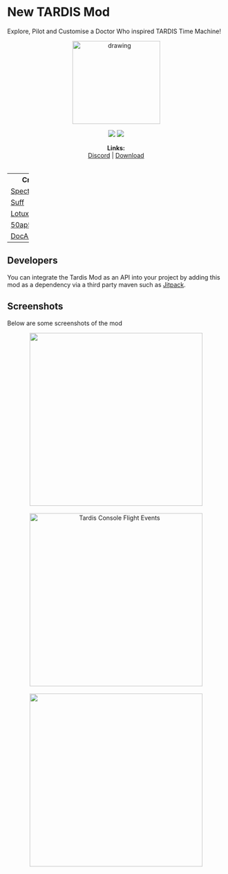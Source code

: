 # New TARDIS Mod
Explore, Pilot and Customise a Doctor Who inspired TARDIS Time Machine!

<div style="text-align: center;">
<a href="https://www.curseforge.com/minecraft/mc-mods/new-tardis-mod/files">
<img src="https://i.imgur.com/FE6S0d6.png" alt="drawing" width="203" height="192"/>
</a>
</div>
<p align="center">
  <img src="http://cf.way2muchnoise.eu/versions/new-tardis-mod.svg">
  <img src="http://cf.way2muchnoise.eu/new-tardis-mod.svg"> <br>
</p>
<p align="center">
  <b>Links:</b><br>
  <a href="https://discord.gg/wdhbhTt">Discord</a> |
  <a href="https://www.curseforge.com/minecraft/mc-mods/new-tardis-mod">Download</a> 
  <br><br>
</p>

<table style="width:10%">
  <tr>
    <th>Credit</th>
    <th>Contribution</th>
  </tr>
  <tr>
    <td><a href="https://twitter.com/Spectre09871">Spectre0987</a></td>
    <td>Owner, Code</td>
  </tr>
  <tr>
    <td><a href="https://twitter.com/Suff1999">Suff</a></td>
    <td>Code</td>
  </tr>
  <tr>
    <td><a href="https://twitter.com/VandendaelenC">LotuxPunk</a></td>
    <td>Code</td>
  </tr>
  <tr>
    <td><a href="https://twitter.com/50ap5ud5">50ap5ud5</a></td>
    <td>Code</td>
  </tr>
  <tr>
    <td><a href="http://arcanetimes.com/">DocArcane</a></td>
    <td>Models/Textures</td>
  </tr>
</table>

## Developers
You can integrate the Tardis Mod as an API into your project by adding this mod as a dependency via a third party maven such as <a href="https://jitpack.io/#com.gitlab.Spectre0987/TardisMod-1-14">Jitpack</a>.

## Screenshots
Below are some screenshots of the mod
<div style="text-align: center;"> 
 <img src="https://i.imgur.com/jMV4Rlq.gif" width="400">
</div>
<br>
<div style="text-align: center;"> 
<a href="https://gyazo.com/73925b63ede8bc7c3649676ac5e9665d"><img src="https://i.gyazo.com/73925b63ede8bc7c3649676ac5e9665d.gif" alt="Tardis Console Flight Events" width="400"/></a>
</div>
<br>
<div style="text-align: center;"> 
 <img src="https://i.imgur.com/gxcurHE.png/" width="400">
</div>